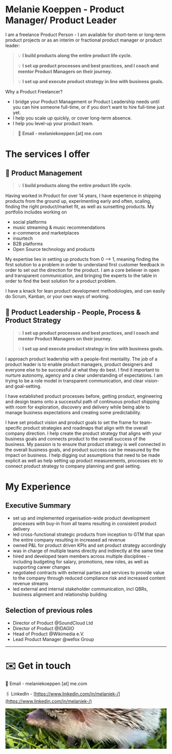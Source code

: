 # Melanie Koeppen - Product Manager/ Product Leader

I am a freelance Product Person - I am available for short-term or long-term product projects or as an interim or fractional product manager or product leader: 

> 💡 **I build products along the entire product life cycle.**
> 
> 💡 **I set up product processes and best practices, and I coach and mentor Product Managers on their journey.**
> 
> 💡 **I set up and execute product strategy in line with business goals.** 



Why a Product Freelancer?
- I bridge your Product Management or Product Leadership needs until you can hire someone full-time, or if you don’t want to hire full-time just yet.
- I help you scale up quickly, or cover long-term absence. 
- I help you level-up your product team.


> 📧 **Email - melaniekoeppen [at] me.com**


# The services I offer

## 🧩 Product Management

> 💡 **I build products along the entire product life cycle.**

Having worked in Product for over 14 years, I have experience in shipping products from the ground up, experimenting early and often, scaling, finding the right product/market fit, as well as sunsetting products. My portfolio includes working on

- social platforms
- music streaming & music recommendations
- e-commerce and marketplaces
- insurtech
- B2B platforms
- Open Source technology and products

My expertise lies in setting up products from 0 --> 1, meaning finding the first solution to a problem in order to understand first customer feedback in order to set out the direction for the product. I am a core believer in open and transparent communication, and bringing the experts to the table in order to find the best solution for a product problem.

I have a knack for lean product development methodologies, and can easily do Scrum, Kanban, or your own ways of working.

## 🚀 Product Leadership - People, Process & Product Strategy

> 💡 **I set up product processes and best practices, and I coach and mentor Product Managers on their journey.**
> 
> 💡 **I set up and execute product strategy in line with business goals.**

I approach product leadership with a people-first mentality. The job of a product leader is to enable product managers, product designers and everyone else to be successful at what they do best. I find it important to nurture autonomy, agency and a clear understanding of expectations. I am trying to be a role model in transparent communication, and clear vision- and goal-setting.

I have established product processes before, getting product, engineering and design teams onto a successful path of continuous product shipping with room for exploration, discovery and delivery while being able to manage business expectations and creating some predictability.

I have set product vision and product goals to set the frame for team-specific product strategies and roadmaps that align with the overall company direction. I help create the product strategy that aligns with your business goals and connects product to the overall success of the business. My passion is to ensure that product strategy is well connected in the overall business goals, and product success can be measured by the impact on business. I help digging out assumptions that need to be made explicit as well as help setting up product measurements, processes etc to connect product strategy to company planning and goal setting.


# My Experience

## Executive Summary

- set up and implemented organisation-wide product development processes with buy-in from all teams resulting in consistent product delivery
- led cross-functional strategic products from inception to GTM that span the entire company resulting in increased ad revenue
- owned P&L for product driven KPIs and set product strategy accordingly
- was in charge of multiple teams directly and indirectly at the same time
- hired and developed team members across multiple disciplines - including budgeting for salary, promotions, new roles, as well as supporting career changes
- negotiated contracts with external parties and services to provide value to the company through reduced compliance risk and increased content revenue streams
- led external and internal stakeholder communication, incl QBRs, business alignment and relationship building

## Selection of previous roles

- Director of Product @SoundCloud Ltd
- Director of Product @IDAGIO
- Head of Product @Wikimedia e.V.
- Lead Product Manager @wefox Group

---

# ✉️ Get in touch


📧 Email - melaniekoeppen [at] me.com

🖇️ LinkedIn - [https://www.linkedin.com/in/melaniek-/](https://www.linkedin.com/in/melaniek-/)

![header](./1602164824353.jpg)
